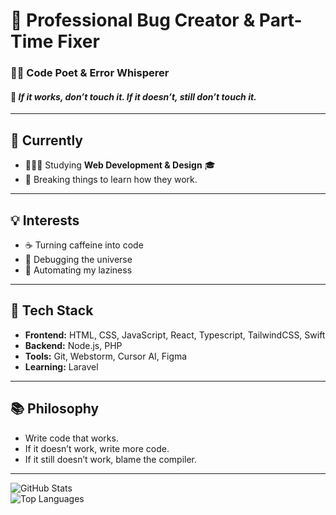 # 🚀 Professional Bug Creator & Part-Time Fixer  
### 🧙‍♂️ Code Poet & Error Whisperer  
#### 🚧 *If it works, don’t touch it. If it doesn’t, still don’t touch it.*  

---

## 🌱 **Currently**  
- 🙇🏼‍♂️ Studying **Web Development & Design** 🎓  
- 🔨 Breaking things to learn how they work.  

---

## 💡 **Interests**  
- ☕ Turning caffeine into code  
- 🐛 Debugging the universe  
- 🤖 Automating my laziness  

---

## 🔧 **Tech Stack**  
- **Frontend:** HTML, CSS, JavaScript, React, Typescript, TailwindCSS, Swift
- **Backend:** Node.js, PHP  
- **Tools:** Git, Webstorm, Cursor AI, Figma  
- **Learning:** Laravel

---

## 📚 **Philosophy**  
- Write code that works.  
- If it doesn’t work, write more code.  
- If it still doesn’t work, blame the compiler.

---

![GitHub Stats](https://github-readme-stats.vercel.app/api?username=friedrich-x&show_icons=true&theme=radical)  
![Top Languages](https://github-readme-stats.vercel.app/api/top-langs/?username=friedrich-x&layout=compact&theme=radical)  
